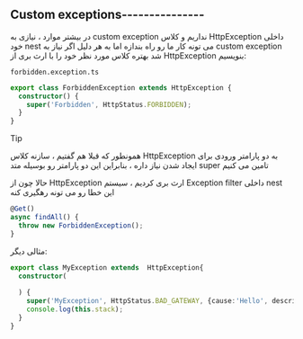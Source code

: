 ## Custom exceptions---------------

در بیشتر موارد ، نیازی به custom exception نداریم و کلاس HttpException داخلی خود nest می تونه کار ما رو راه بندازه
اما به هر دلیل اگر نیاز به custom exception شد بهتره کلاس مورد نظر خود را با ارث بری از HttpException بنویسیم:

`forbidden.exception.ts`
```typescript
export class ForbiddenException extends HttpException {
  constructor() {
    super('Forbidden', HttpStatus.FORBIDDEN);
  }
}
```

>[!tip]
>همونطور که قبلا هم گفتیم ، سازنه کلاس HttpException به دو پارامتر ورودی برای ایجاد شدن نیاز داره ، بنابراین این دو پارامتر رو بوسیله متد super تامین می کنیم

حالا چون از HttpException ارث بری کردیم ، سیستم Exception filter داخلی nest این خطا رو می تونه رهگیری کنه

```typescript
@Get()
async findAll() {
  throw new ForbiddenException();
}
```

مثالی دیگر:

```ts
export class MyException extends  HttpException{  
  constructor(  
  
  ) {  
    super('MyException', HttpStatus.BAD_GATEWAY, {cause:'Hello', description:'ddd'});  
    console.log(this.stack);  
  }  
}
```

